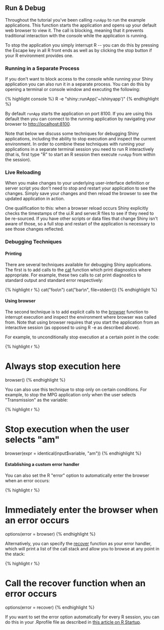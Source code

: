 

## Run & Debug

Throughout the tutorial you've been calling `runApp` to run the example applications. This function starts the application and opens up your default web browser to view it. The call is blocking, meaning that it prevents traditional interaction with the console while the application is running.

To stop the application you simply interrupt R -- you can do this by pressing the Escape key in all R front ends as well as by clicking the stop button if your R environment provides one.

### Running in a Separate Process

If you don't want to block access to the console while running your Shiny application you can also run it in a separate process. You can do this by opening a terminal or console window and executing the following:

{% highlight console %}
R -e "shiny::runApp('~/shinyapp')"
{% endhighlight %}

By default `runApp` starts the application on port 8100. If you are using this default then you can connect to the running application by navigating your browser to [http://localhost:8100](http://localhost:8100).

Note that below we discuss some techniques for debugging Shiny applications, including the ability to stop execution and inspect the current environment. In order to combine these techniques with running your applications in a separate terminal session you need to run R interactively (that is, first type "R" to start an R session then execute `runApp` from within the session).

### Live Reloading

When you make changes to your underlying user-interface definition or server script you don't need to stop and restart your application to see the changes. Simply save your changes and then reload the browser to see the updated application in action.

One qualification to this: when a browser reload occurs Shiny explicitly checks the timestamps of the ui.R and server.R files to see if they need to be re-sourced. If you have other scripts or data files that change Shiny isn't aware of those, so a full stop and restart of the application is necessary to see those changes reflected.

### Debugging Techniques

#### Printing 
There are several techniques available for debugging Shiny applications. The first is to add calls to the [cat](http://stat.ethz.ch/R-manual/R-devel/library/base/html/cat.html) function which print diagnostics where appropriate. For example, these two calls to cat print diagnostics to standard output and standard error respectively:

{% highlight r %}
cat("foo\n")
cat("bar\n", file=stderr())
{% endhighlight %}

#### Using browser
The second technique is to add explicit calls to the [browser](http://stat.ethz.ch/R-manual/R-devel/library/base/html/browser.html) function to interrupt execution and inspect the environment where browser was called from. Note that using browser requires that you start the application from an interactive session (as opposed to using R -e as described above).

For example, to unconditionally stop execution at a certain point in the code:

{% highlight r %}
# Always stop execution here
browser() 
{% endhighlight %}

You can also use this technique to stop only on certain conditions. For example, to stop the MPG application only when the user selects "Transmission" as the variable:

{% highlight r %}
# Stop execution when the user selects "am"
browser(expr = identical(input$variable, "am"))
{% endhighlight %}

#### Establishing a custom error handler
You can also set the R &quot;error&quot; option to automatically enter the browser when an error occurs:

{% highlight r %}
# Immediately enter the browser when an error occurs
options(error = browser)
{% endhighlight %}

Alternatively, you can specify the [recover](http://stat.ethz.ch/R-manual/R-devel/library/utils/html/recover.html) function as your error handler, which will print a list of the call stack and allow you to browse at any point in the stack:

{% highlight r %}
# Call the recover function when an error occurs
options(error = recover)
{% endhighlight %}

If you want to set the error option automatically for every R session, you can do this in your .Rprofile file as described in [this article on R Startup](http://stat.ethz.ch/R-manual/R-devel/library/base/html/Startup.html).




